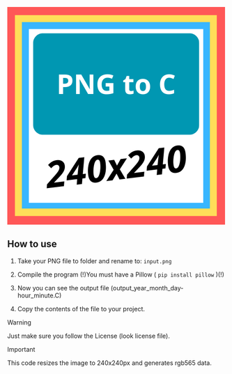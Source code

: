 ![Logo :)](https://github.com/SzeligaMateusz/PNG_to_C/blob/b6eda63042eacc417f1df580828009fb0d34f0f1/240x240%20(1).png)

## How to use
1. Take your PNG file to folder and rename to:  `input.png`
                           
2. Compile the program 
(!)You must have a Pillow ( `pip install pillow` )(!)

3. Now you can see the output file (output_year_month_day-hour_minute.C)
                          
4. Copy the contents of the file to your project.

> [!WARNING]
> Just make sure you follow the License (look license file). 

> [!IMPORTANT]
> This code resizes the image to 240x240px and generates rgb565 data.            